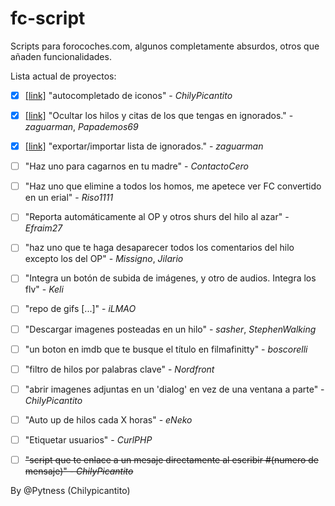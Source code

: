 # fc-script

Scripts para forocoches.com, algunos completamente absurdos, otros que añaden funcionalidades.


Lista actual de proyectos:

- [x] [[link]][iconAutocomplete link] "autocompletado de iconos" - *ChilyPicantito*

- [x] [[link]][deleteIgnoredUsersPosts link] "Ocultar los hilos y citas de los que tengas en ignorados." - *zaguarman*, *Papademos69*

- [x] [[link]][exportIgnoredUserList link] "exportar/importar lista de ignorados." - *zaguarman*

- [ ] "Haz uno para cagarnos en tu madre" - *ContactoCero*

- [ ] "Haz uno que elimine a todos los homos, me apetece ver FC convertido en un erial" - *Riso1111*

- [ ] "Reporta automáticamente al OP y otros shurs del hilo al azar" - *Efraim27*

- [ ] "haz uno que te haga desaparecer todos los comentarios del hilo excepto los del OP" - *Missigno*, *Jilario*

- [ ] "Integra un botón de subida de imágenes, y otro de audios. Integra los flv" - *Keli*

- [ ] "repo de gifs [...]" - *iLMAO*



- [ ] "Descargar imagenes posteadas en un hilo" - *sasher*, *StephenWalking*

- [ ] "un boton en imdb que te busque el título en filmafinitty" - *boscorelli*

- [ ] "filtro de hilos por palabras clave" - *Nordfront*

- [ ] "abrir imagenes adjuntas en un 'dialog' en vez de una ventana a parte" - *ChilyPicantito*

- [ ] "Auto up de hilos cada X horas" - *eNeko*

- [ ] "Etiquetar usuarios" - *CurlPHP*

- [ ] ~~"script que te enlace a un mesaje directamente al escribir #(numero de mensaje)" - *ChilyPicantito*~~


[deleteIgnoredUsersPosts link]: https://github.com/Pytness/fc-script/tree/master/src/deleteIgnoredUsersPosts
[exportIgnoredUserList link]: https://github.com/Pytness/fc-script/tree/master/src/exportIgnoredUserList
[iconAutocomplete link]: https://github.com/Pytness/fc-script/tree/master/src/iconAutocomplete


By @Pytness (Chilypicantito)
